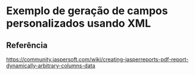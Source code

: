 # Exemplo de geração de campos personalizados usando XML

## Referência

https://community.jaspersoft.com/wiki/creating-jasperreports-pdf-report-dynamically-arbitrary-columns-data
